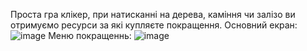 Проста гра клікер, при натисканні на дерева, каміння чи залізо ви отримуємо ресурси за які купляєте покращення.
Основний екран:
![image](https://github.com/Pepsiqqq/Web_Clicker/assets/62497463/ff6afe8d-5177-432c-9140-b6b114f05b9a)
Меню покращеннь:
![image](https://github.com/Pepsiqqq/Web_Clicker/assets/62497463/e0354fee-08b1-4a15-9c61-a158f3214da3)
